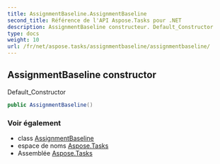```yaml
---
title: AssignmentBaseline.AssignmentBaseline
second_title: Référence de l'API Aspose.Tasks pour .NET
description: AssignmentBaseline constructeur. Default_Constructor
type: docs
weight: 10
url: /fr/net/aspose.tasks/assignmentbaseline/assignmentbaseline/
---
```

## AssignmentBaseline constructor

Default_Constructor

```csharp
public AssignmentBaseline()
```

### Voir également

* class [AssignmentBaseline](../)
* espace de noms [Aspose.Tasks](../../assignmentbaseline/)
* Assemblée [Aspose.Tasks](../../../)


